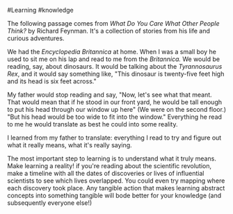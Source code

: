 #Learning #knowledge 

The following passage comes from *What Do You Care What Other People Think?* by Richard Feynman. It's a collection of stories from his life and curious adventures.

We had the *Encyclopedia Britannica* at home. When I was a small boy he used to sit me on his lap and read to me from the *Britannica.* We would be reading, say, about dinosaurs. It would be talking about the *Tyrannosaurus Rex*, and it would say something like, "This dinosaur is twenty-five feet high and its head is six feet across."

My father would stop reading and say, "Now, let's see what that meant. That would mean that if he stood in our front yard, he would be tall enough to put his head through our window up here" (We were on the second floor.) "But his head would be too wide to fit into the window." Everything he read to me he would translate as best he could into some reality.

I learned from my father to translate: everything I read to try and figure out what it really means, what it's really saying.

The most important step to learning is to understand what it truly means. Make learning a reality! if you're reading about the scientific revolution, make a timeline with all the dates of discoveries or lives of influential scientists to see which lives overlapped. You could even try mapping where each discovery took place. Any tangible action that makes learning abstract concepts into something tangible will bode better for your knowledge (and subsequently everyone else!)